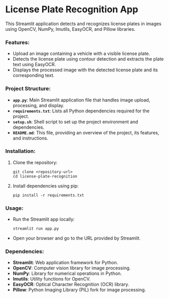 # License Plate Recognition App

This Streamlit application detects and recognizes license plates in images using OpenCV, NumPy, Imutils, EasyOCR, and Pillow libraries.

### Features:

- Upload an image containing a vehicle with a visible license plate.
- Detects the license plate using contour detection and extracts the plate text using EasyOCR.
- Displays the processed image with the detected license plate and its corresponding text.

### Project Structure:

- **`app.py`**: Main Streamlit application file that handles image upload, processing, and display.
- **`requirements.txt`**: Lists all Python dependencies required for the project.
- **`setup.sh`**: Shell script to set up the project environment and dependencies.
- **`README.md`**: This file, providing an overview of the project, its features, and instructions.

### Installation:

1. Clone the repository:

   ```
   git clone <repository-url>
   cd license-plate-recognition
   ```

2. Install dependencies using pip:
   ```
   pip install -r requirements.txt
   ```

### Usage:

- Run the Streamlit app locally:
  ```
  streamlit run app.py
  ```
- Open your browser and go to the URL provided by Streamlit.

### Dependencies:

- **Streamlit**: Web application framework for Python.
- **OpenCV**: Computer vision library for image processing.
- **NumPy**: Library for numerical operations in Python.
- **Imutils**: Utility functions for OpenCV.
- **EasyOCR**: Optical Character Recognition (OCR) library.
- **Pillow**: Python Imaging Library (PIL) fork for image processing.
